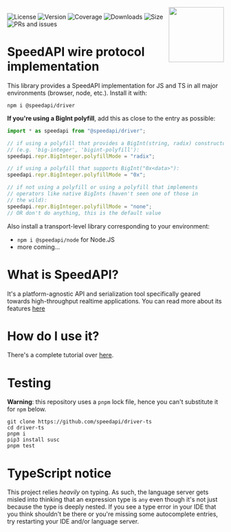 <img align="right" width="128" src="https://github.com/speedapi/info/blob/master/logos/logo_color.png?raw=true">

![License](https://img.shields.io/github/license/speedapi/driver-ts)
![Version](https://img.shields.io/npm/v/@speedapi/driver)
![Coverage](https://coveralls.io/repos/github/speedapi/driver-ts/badge.svg?branch=master)
![Downloads](https://img.shields.io/npm/dt/@speedapi/driver)
![Size](https://img.shields.io/bundlephobia/minzip/@speedapi/driver)
![PRs and issues](https://img.shields.io/badge/PRs%20and%20issues-welcome-brightgreen)

# SpeedAPI wire protocol implementation
This library provides a SpeedAPI implementation for JS and TS in all major environments (browser, node, etc.). Install it with:
```console
npm i @speedapi/driver
```
**If you're using a BigInt polyfill**, add this as close to the entry as possible:
```typescript
import * as speedapi from "@speedapi/driver";

// if using a polyfill that provides a BigInt(string, radix) constructor
// (e.g. 'big-integer', 'bigint-polyfill'):
speedapi.repr.BigInteger.polyfillMode = "radix";

// if using a polyfill that supports BigInt("0x<data>"):
speedapi.repr.BigInteger.polyfillMode = "0x";

// if not using a polyfill or using a polyfill that implements
// operators like native BigInts (haven't seen one of those in
// the wild):
speedapi.repr.BigInteger.polyfillMode = "none";
// OR don't do anything, this is the default value
```

Also install a transport-level library corresponding to your environment:
  - `npm i @speedapi/node` for Node.JS
  - more coming...

# What is SpeedAPI?
It's a platform-agnostic API and serialization tool specifically geared towards high-throughput realtime applications. You can read more about its features [here](https://github.com/speedapi/info)

# How do I use it?
There's a complete tutorial over [here](https://github.com/speedapi/info/tree/master/speedapi-tutorial).

# Testing
**Warning**: this repository uses a `pnpm` lock file, hence you can't substitute it for `npm` below.
```
git clone https://github.com/speedapi/driver-ts
cd driver-ts
pnpm i
pip3 install susc
pnpm test
```

# TypeScript notice
This project relies _heavily_ on typing. As such, the language server gets misled into thinking that an expression type is `any` even though it's not just because the type is deeply nested. If you see a type error in your IDE that you think shouldn't be there or you're missing some autocomplete entries, try restarting your IDE and/or language server.
